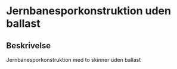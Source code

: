 # Jernbanesporkonstruktion uden ballast

## Beskrivelse

Jernbanesporkonstruktion med to skinner uden ballast
